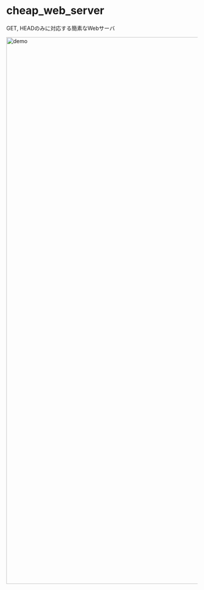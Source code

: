 # cheap_web_server

GET, HEADのみに対応する簡素なWebサーバ

<img width="1440" alt="demo" src="https://user-images.githubusercontent.com/80889322/123517805-fd41da80-d6dd-11eb-8838-02d900b8fdf3.png">
